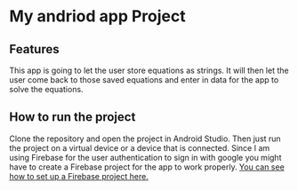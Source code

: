 # My andriod app Project

## Features
This app is going to let the user store equations as strings. It will then let the user come back to those saved equations and enter in data for the app to solve the equations.

## How to run the project
Clone the repository and open the project in Android Studio. Then just run the project on a virtual device or a device that is connected.
Since I am using Firebase for the user authentication to sign in with google you might have to create a Firebase project for the app to work properly.
[You can see how to set up a Firebase project here.](https://firebase.google.com/docs/android/setup?authuser=0)